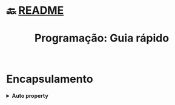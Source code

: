 # :back: [README](../../../README.md#web-development)

<h1 align="center">
    Programação: Guia rápido
</h1> 

<br>

# Encapsulamento
<details>
    <summary>
        <b>Auto property</b>  
    </summary>

## Auto Property

A propriedade "auto property" é uma forma de construir os getters and setters de forma mais sucinta, escrevendo menos código. 

Abaixo, os Ex1 e Ex2  fazem a mesma coisa.

Ex1:
```c#
private string name;
public string Name{ get; set; }
```

Ex1:
```c#
private string name;
public string Name{
    get{ return this.name; }
    set{ this.name = value; }
}
```

</details>